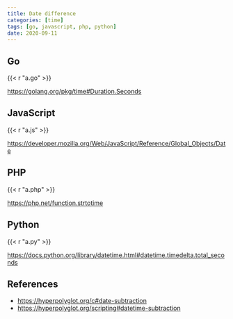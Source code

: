 ```yaml
---
title: Date difference
categories: [time]
tags: [go, javascript, php, python]
date: 2020-09-11
---
```


## Go

{{< r "a.go" >}}

<https://golang.org/pkg/time#Duration.Seconds>

## JavaScript

{{< r "a.js" >}}

<https://developer.mozilla.org/Web/JavaScript/Reference/Global_Objects/Date>

## PHP

{{< r "a.php" >}}

<https://php.net/function.strtotime>

## Python

{{< r "a.py" >}}

<https://docs.python.org/library/datetime.html#datetime.timedelta.total_seconds>

## References

- <https://hyperpolyglot.org/c#date-subtraction>
- <https://hyperpolyglot.org/scripting#datetime-subtraction>
